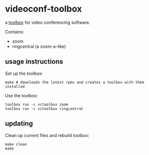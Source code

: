 # videoconf-toolbox
a [toolbox](https://github.com/containers/toolbox) for video conferencing software.

Contains:
- zoom
- ringcentral (a zoom-a-like)

## usage instructions

Set up the toolbox:
```
make # downloads the latest rpms and creates a toolbox with them installed
```

Use the toolbox:
```
toolbox run -c vctoolbox zoom
toolbox run -c vctoolbox ringcentral
```

## updating

Clean up current files and rebuild toolbox:
```
make clean
make
```

